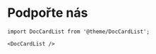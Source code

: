 # Podpořte nás

```mdx-code-block
import DocCardList from '@theme/DocCardList';

<DocCardList />
```

